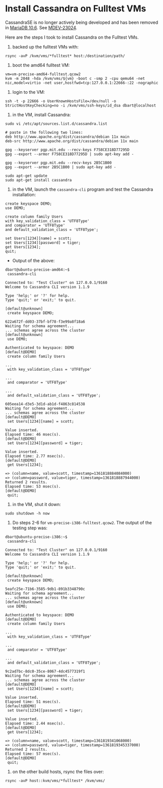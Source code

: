 
# Install Cassandra on Fulltest VMs

CassandraSE is no longer actively being developed and has been removed in [MariaDB 10.6](../../../../../../../../../../release-notes/mariadb-community-server/what-is-mariadb-106.md). See [MDEV-23024](https://jira.mariadb.org/browse/MDEV-23024).



Here are the steps I took to install Cassandra on the Fulltest VMs.


1. backed up the fulltest VMs with:


```
rsync -avP /kvm/vms/*fulltest* host:/destination/path/
```

1. boot the amd64 fulltest VM:


```
vm=vm-precise-amd64-fulltest.qcow2
kvm -m 2048 -hda /kvm/vms/${vm} -boot c -smp 2 -cpu qemu64 -net nic,model=virtio -net user,hostfwd=tcp:127.0.0.1:22666-:22 -nographic
```

1. login to the VM:


```
ssh -t -p 22666 -o UserKnownHostsFile=/dev/null -o StrictHostKeyChecking=no -i /kvm/vms/ssh-keys/id_dsa dbart@localhost
```

1. in the VM, install Cassandra:


```
sudo vi /etc/apt/sources.list.d/cassandra.list

# paste in the following two lines:
deb http://www.apache.org/dist/cassandra/debian 11x main
deb-src http://www.apache.org/dist/cassandra/debian 11x main

gpg --keyserver pgp.mit.edu --recv-keys F758CE318D77295D
gpg --export --armor F758CE318D77295D | sudo apt-key add -

gpg --keyserver pgp.mit.edu --recv-keys 2B5C1B00
gpg --export --armor 2B5C1B00 | sudo apt-key add -

sudo apt-get update
sudo apt-get install cassandra
```

1. in the VM, launch the `cassandra-cli` program and test the Cassandra installation:


```
create keyspace DEMO; 
use DEMO; 

create column family Users 
with key_validation_class = 'UTF8Type' 
and comparator = 'UTF8Type' 
and default_validation_class = 'UTF8Type'; 

set Users[1234][name] = scott; 
set Users[1234][password] = tiger; 
get Users[1234]; 
quit;
```

* Output of the above:


```
dbart@ubuntu-precise-amd64:~$
 cassandra-cli

Connected to: "Test Cluster" on 127.0.0.1/9160
Welcome to Cassandra CLI version 1.1.9

Type 'help;' or '?' for help.
Type 'quit;' or 'exit;' to quit.

[default@unknown]
 create keyspace DEMO;

622a672f-dd03-37bf-bf78-f3e99a8f18a6
Waiting for schema agreement...
... schemas agree across the cluster
[default@unknown]
 use DEMO;

Authenticated to keyspace: DEMO
[default@DEMO]
 create column family Users

...    
 with key_validation_class = 'UTF8Type'

...    
 and comparator = 'UTF8Type'

...    
 and default_validation_class = 'UTF8Type';

605eea14-d3e5-3d1d-ab1d-f4863c814538
Waiting for schema agreement...
... schemas agree across the cluster
[default@DEMO]
 set Users[1234][name] = scott;

Value inserted.
Elapsed time: 46 msec(s).
[default@DEMO]
 set Users[1234][password] = tiger;

Value inserted.
Elapsed time: 2.77 msec(s).
[default@DEMO]
 get Users[1234];

=> (column=name, value=scott, timestamp=1361818884084000)
=> (column=password, value=tiger, timestamp=1361818887944000)
Returned 2 results.
Elapsed time: 53 msec(s).
[default@DEMO]
 quit;
```

1. in the VM, shut it down:


```
sudo shutdown -h now
```

1. Do steps 2-6 for `vm-precise-i386-fulltest.qcow2`. The output of the testing step was:


```
dbart@ubuntu-precise-i386:~$
 cassandra-cli

Connected to: "Test Cluster" on 127.0.0.1/9160
Welcome to Cassandra CLI version 1.1.9

Type 'help;' or '?' for help.
Type 'quit;' or 'exit;' to quit.

[default@unknown]
 create keyspace DEMO;

5eafc25e-71b6-3585-9db1-891b3348790c
Waiting for schema agreement...
... schemas agree across the cluster
[default@unknown]
 use DEMO;

Authenticated to keyspace: DEMO
[default@DEMO]
 create column family Users

...    
 with key_validation_class = 'UTF8Type'

...    
 and comparator = 'UTF8Type'

...    
 and default_validation_class = 'UTF8Type';

9c2ad7bc-8dc0-35ce-8067-4dc4577319f1
Waiting for schema agreement...
... schemas agree across the cluster
[default@DEMO]
 set Users[1234][name] = scott;

Value inserted.
Elapsed time: 51 msec(s).
[default@DEMO]
 set Users[1234][password] = tiger;

Value inserted.
Elapsed time: 2.44 msec(s).
[default@DEMO]
 get Users[1234];

=> (column=name, value=scott, timestamp=1361819341068000)
=> (column=password, value=tiger, timestamp=1361819345337000)
Returned 2 results.
Elapsed time: 57 msec(s).
[default@DEMO]
 quit;
```

1. on the other build hosts, rsync the files over:


```
rsync -avP host::kvm/vms/*fulltest* /kvm/vms/
```
